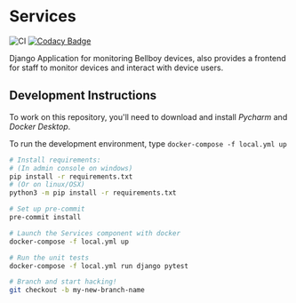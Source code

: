 
# Services

<!-- All badges get added here. -->

![CI](https://github.com/Bellboy-Capstone/Services/workflows/CI/badge.svg)
[![Codacy Badge](https://app.codacy.com/project/badge/Grade/8fb53c0f016b46889a92c8bc37d26bbe)](https://www.codacy.com/gh/Bellboy-Capstone/Services/dashboard?utm_source=github.com&amp;utm_medium=referral&amp;utm_content=Bellboy-Capstone/Services&amp;utm_campaign=Badge_Grade)


Django Application for monitoring Bellboy devices, also provides a frontend for staff to monitor devices and interact with device users.



## Development Instructions

To work on this repository, you'll need to download and install _Pycharm_ and _Docker Desktop_.

To run the development environment, type `docker-compose -f local.yml up`

```sh
# Install requirements:
# (In admin console on windows)
pip install -r requirements.txt
# (Or on linux/OSX)
python3 -m pip install -r requirements.txt

# Set up pre-commit
pre-commit install 

# Launch the Services component with docker
docker-compose -f local.yml up

# Run the unit tests
docker-compose -f local.yml run django pytest

# Branch and start hacking!
git checkout -b my-new-branch-name
```
